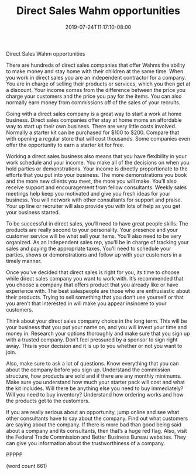 ﻿---
title: "Direct Sales Wahm opportunities"
date: 2019-07-24T11:17:10-08:00
description: "WAHM txt Tips for Web Success"
featured_image: "/images/WAHM txt.jpg"
tags: ["WAHM txt"]
---

Direct Sales Wahm opportunities

There are hundreds of direct sales companies that offer Wahms the ability to make money and stay home with their children at the same time. When you work in direct sales you are an independent contractor for a company. You are in charge of selling their products or services, which you then get at a discount. Your income comes from the difference between the price you charge your customers and the price you pay for the items. You can also normally earn money from commissions off of the sales of your recruits. 

Going with a direct sales company is a great way to start a work at home business. Direct sales companies offer stay at home moms an affordable way to start up their own business. There are very little costs involved. Normally a starter kit can be purchased for $100 to $200. Compare that with opening a regular store that will cost thousands. Some companies even offer the opportunity to earn a starter kit for free.

Working a direct sales business also means that you have flexibility in your work schedule and your income. You make all of the decisions on when you hold parties or demonstrations. Your income is directly proportionate to the efforts that you put into your business. The more demonstrations you book and the more new clients you meet, the more you will make. You’ll also receive support and encouragement from fellow consultants. Weekly sales meetings help keep you motivated and give you fresh ideas for your business. You will network with other consultants for support and praise. Your up line or recruiter will also provide you with lots of help as you get your business started.

To be successful in direct sales, you’ll need to have great people skills. The products are really second to your personality. Your presence and your customer service will be what sell your items. You’ll also need to be very organized. As an independent sales rep, you’ll be in charge of tracking your sales and paying the appropriate taxes. You’ll need to schedule your parties, shows or demonstrations and follow up with your customers in a timely manner.

Once you’ve decided that direct sales is right for you, its time to choose while direct sales company you want to work with. It’s recommended that you choose a company that offers product that you already like or have experience with. The best salespeople are those who are enthusiastic about their products. Trying to sell something that you don’t use yourself or that you aren’t that interested in will make you appear insincere to your customers.

Think about your direct sales company choice in the long term. This will be your business that you put your name on, and you will invest your time and money in. Research your options thoroughly and make sure that you sign up with a trusted company. Don’t feel pressured by a sponsor to sign right away. This is your decision and it is up to you whether or not you want to join.

Also, make sure to ask a lot of questions. Know everything that you can about the company before you sign up. Understand the commission structure, how products are sold and if there are any monthly minimums. Make sure you understand how much your starter pack will cost and what the kit includes. Will there be anything else you need to buy immediately? Will you need to buy inventory? Understand how ordering works and how the products get to the customers. 

If you are really serious about an opportunity, jump online and see what other consultants have to say about the company. Find out what customers are saying about the company. If there is more bad than good being said about a company and its consultants, then that’s a huge red flag. Also, visit the Federal Trade Commission and Better Business Bureau websites. They can give you information about the trustworthiness of a company.

PPPPP

(word count 661)



